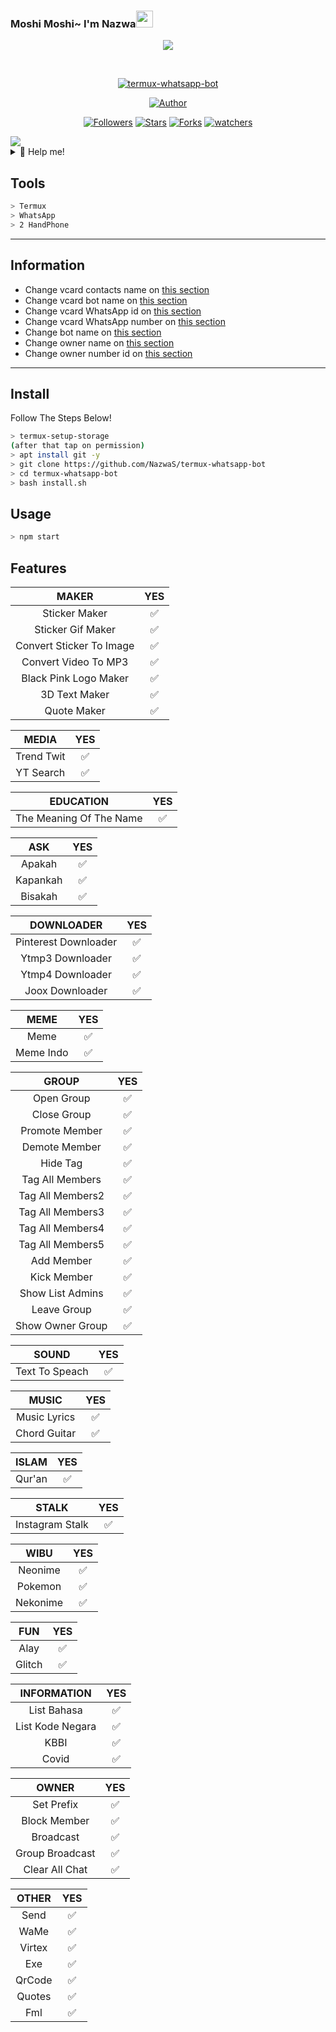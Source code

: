### Moshi Moshi~ I'm Nazwa<img src="https://github.com/TheDudeThatCode/TheDudeThatCode/blob/master/Assets/Hi.gif" width="27px">
<p align="center">
<a href="https://github.com/NazwaS"><img src="https://raw.githubusercontent.com/NazwaS/NazwaS/main/img/Nazwa.jpg"></a>
</p>
<br>



<p align="center">
<a href="#"><img title="termux-whatsapp-bot" src="https://img.shields.io/badge/-TERMUX--WHATSAPP--BOT-green?colorA=%23ff0000&colorB=%23017e40&style=for-the-badge"></a>
</p>
<p align="center">
<a href="https://github.com/NazwaS"><img title="Author" src="https://img.shields.io/badge/AUTHOR-NAZWAS-orange?style=for-the-badge&logo=github"></a>
</p>
<p align="center">
<a href="https://github.com/NazwaS/termux-whatsapp-bot/followers"><img title="Followers" src="https://img.shields.io/github/followers/NazwaS?style=flat-square"></a>
<a href="https://github.com/NazwaS/termux-whatsapp-bot/stargazers"><img title="Stars" src="https://img.shields.io/github/stars/NazwaS/termux-whatsapp-bot?style=flat-square"></a>
<a href="https://github.com/NazwaS/termux-whatsapp-bot/network/members"><img title="Forks" src="https://img.shields.io/github/forks/NazwaS/termux-whatsapp-bot?style=flat-square"></a>
<a href="https://github.com/NazwaS/termux-whatsapp-bot/watchers"><img title="watchers" src="https://img.shields.io/github/watchers/NazwaS/termux-whatsapp-bot?style=flat-square"></a>
</p>

<img src="https://media4.giphy.com/media/qLFKvOpoS1N7ts7xO8/giphy.gif">
<details>

<summary>🍙 Help me!</summary>

* [Saweria](https://saweria.co/nazwas)
</details>

## Tools

```bash
> Termux
> WhatsApp
> 2 HandPhone
```

---

## Information
- Change vcard contacts name on [this section](https://github.com/NazwaS/termux-whatsapp-bot/blob/main/index.js#L33)
- Change vcard bot name on [this section](https://github.com/NazwaS/termux-whatsapp-bot/blob/main/index.js#L34)
- Change vcard WhatsApp id on [this section](https://github.com/NazwaS/termux-whatsapp-bot/blob/main/index.js#L35)
- Change vcard WhatsApp number on [this section](https://github.com/NazwaS/termux-whatsapp-bot/blob/main/index.js#L35)
- Change bot name on [this section](https://github.com/NazwaS/termux-whatsapp-bot/blob/main/index.js#L41)
- Change owner name on [this section](https://github.com/NazwaS/termux-whatsapp-bot/blob/main/index.js#L42)
- Change owner number id on [this section](https://github.com/NazwaS/termux-whatsapp-bot/blob/main/index.js#L153)

---

## Install
Follow The Steps Below!

```bash
> termux-setup-storage
(after that tap on permission)
> apt install git -y
> git clone https://github.com/NazwaS/termux-whatsapp-bot
> cd termux-whatsapp-bot
> bash install.sh
```

## Usage

```bash
> npm start
```

## Features

|  MAKER  |                                           YES |
| :---------------------------------------------: | :-----------: |
| Sticker Maker|✅|
| Sticker Gif Maker|✅|
| Convert Sticker To Image|✅|
| Convert Video To MP3|✅|
| Black Pink Logo Maker|✅|
| 3D Text Maker|✅|
| Quote Maker|✅|

| MEDIA | YES |
| :-----------------: | :-------: |
| Trend Twit|✅|
| YT Search|✅|

| EDUCATION | YES |
| :-----------------: | :-------: |
| The Meaning Of The Name|✅|

| ASK | YES |
| :-----------------: | :-------: |
| Apakah|✅|
| Kapankah|✅|
| Bisakah|✅|

| DOWNLOADER | YES |
| :-----------------: | :-------: |
| Pinterest Downloader|✅|
| Ytmp3 Downloader|✅|
| Ytmp4 Downloader|✅|
| Joox Downloader|✅|

| MEME | YES |
| :-----------------: | :-------: |
| Meme|✅|
| Meme Indo|✅|

| GROUP | YES |
| :-----------------: | :-------: |
| Open Group|✅|
| Close Group|✅|
| Promote Member|✅|
| Demote Member|✅|
| Hide Tag|✅|
| Tag All Members|✅|
| Tag All Members2|✅|
| Tag All Members3|✅|
| Tag All Members4|✅|
| Tag All Members5|✅|
| Add Member|✅|
| Kick Member|✅|
| Show List Admins|✅|
| Leave Group|✅|
| Show Owner Group|✅|

| SOUND | YES |
| :-----------------: | :-------: |
| Text To Speach|✅|

| MUSIC | YES |
| :-----------------: | :-------: |
| Music Lyrics|✅|
| Chord Guitar|✅|

| ISLAM | YES |
| :-----------------: | :-------: |
| Qur'an|✅|

| STALK | YES |
| :-----------------: | :-------: |
| Instagram Stalk|✅|

| WIBU | YES |
| :-----------------: | :-------: |
| Neonime|✅|
| Pokemon|✅|
| Nekonime|✅|

| FUN | YES |
| :-----------------: | :-------: |
| Alay|✅|
| Glitch|✅|

| INFORMATION | YES |
| :-----------------: | :-------: |
| List Bahasa|✅|
| List Kode Negara|✅|
| KBBI|✅|
| Covid|✅|

| OWNER | YES |
| :-----------------: | :-------: |
| Set Prefix|✅|
| Block Member|✅|
| Broadcast|✅|
| Group Broadcast|✅|
| Clear All Chat|✅|

| OTHER | YES |
| :-----------------: | :-------: |
| Send|✅|
| WaMe|✅|
| Virtex|✅|
| Exe|✅|
| QrCode|✅|
| Quotes|✅|
| Fml|✅|
